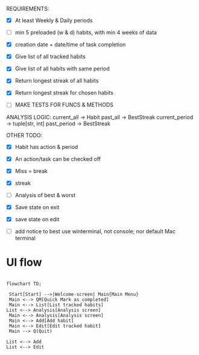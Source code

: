 
REQUIREMENTS:
-  [x] At least Weekly & Daily periods
-  [ ] min 5 preloaded (w & d) habits, with min 4 weeks of data
-  [x] creation date + date/time of task completion

- [x] Give list of all tracked habits
- [x] Give list of all habits with same period
- [x] Return longest streak of all habits
- [x] Return longest streak for chosen habits

- [ ] MAKE TESTS FOR FUNCS & METHODS


ANALYSIS LOGIC:
current_all -> Habit
past_all -> BestStreak
current_period -> tuple[str, int]
past_period -> BestStreak


OTHER TODO:
- [x]  Habit has action & period
-  [x] An action/task can be checked off
-  [x] Miss = break
-  [x] streak
-  [ ] Analysis of best & worst
-  [x] Save state on exit
-  [x] save state on edit

- [ ] add notice to best use winterminal, not console; nor default Mac terminal




# UI flow
```mermaid

flowchart TD;

 Start[Start] -->|Welcome-screen| Main{Main Menu}
 Main <--> QM[Quick Mark as completed]
 Main <--> List[List tracked habits]
List <--> Analysis[Analysis screen]
 Main <--> Analysis[Analysis screen]
 Main <--> Add[Add habit]
 Main <--> Edit[Edit tracked habit]
 Main --> Q(Quit)

List <--> Add
List <--> Edit

```